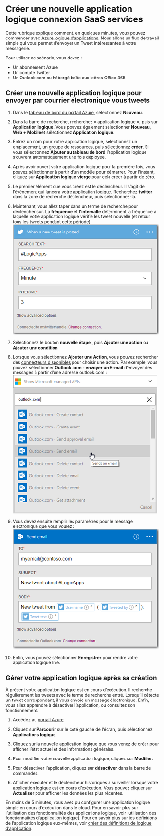 <properties
    pageTitle="Créer une application logique | Microsoft Azure"
    description="Apprenez à créer une application logique connexion SaaS services"
    authors="jeffhollan"
    manager="dwrede"
    editor=""
    services="logic-apps"
    documentationCenter=""/>

<tags
    ms.service="logic-apps"
    ms.workload="na"
    ms.tgt_pltfrm="na"
    ms.devlang="na"
    ms.topic="get-started-article"
    ms.date="10/18/2016"
    ms.author="jehollan"/>

# <a name="create-a-new-logic-app-connecting-saas-services"></a>Créer une nouvelle application logique connexion SaaS services

Cette rubrique explique comment, en quelques minutes, vous pouvez commencer avec [Azure logique d’applications](app-service-logic-what-are-logic-apps.md). Nous allons un flux de travail simple qui vous permet d’envoyer un Tweet intéressantes à votre messagerie.

Pour utiliser ce scénario, vous devez :

- Un abonnement Azure
- Un compte Twitter
- Un Outlook.com ou hébergé boîte aux lettres Office 365

## <a name="create-a-new-logic-app-to-email-you-tweets"></a>Créer une nouvelle application logique pour envoyer par courrier électronique vous tweets

1. Dans le [tableau de bord du portail Azure](https://portal.azure.com), sélectionnez **Nouveau**. 
2. Dans la barre de recherche, recherchez « application logique », puis sur **Application logique**. Vous pouvez également sélectionner **Nouveau**, **Web + Mobile**et sélectionnez **Application logique**. 
3. Entrez un nom pour votre application logique, sélectionnez un emplacement, un groupe de ressources, puis sélectionnez **créer**.  Si vous sélectionnez **Ajouter au tableau de bord** l’application logique s’ouvrent automatiquement une fois déployée.  
4. Après avoir ouvert votre application logique pour la première fois, vous pouvez sélectionner à partir d’un modèle pour démarrer.  Pour l’instant, cliquez sur **Application logique vierge** pour cela créer à partir de zéro. 
1. Le premier élément que vous créez est le déclencheur.  Il s’agit de l’événement qui lancera votre application logique.  Recherchez **twitter** dans la zone de recherche déclencheur, puis sélectionnez-la.
7. Maintenant, vous allez taper dans un terme de recherche pour déclencher sur.  La **fréquence** et **l’intervalle** déterminent la fréquence à laquelle votre application logique vérifie les tweet nouvelle (et retour tous les tweets pendant cette période).
    ![Recherche de Twitter](./media/app-service-logic-create-a-logic-app/twittersearch.png)

5. Sélectionnez le bouton **nouvelle étape** , puis **Ajouter une action** ou **Ajouter une condition**
6. Lorsque vous sélectionnez **Ajouter une Action**, vous pouvez rechercher des [connecteurs disponibles](../connectors/apis-list.md) pour choisir une action. Par exemple, vous pouvez sélectionner **Outlook.com - envoyer un E-mail** d’envoyer des messages à partir d’une adresse outlook.com :  
    ![Actions](./media/app-service-logic-create-a-logic-app/actions.png)

7. Vous devez ensuite remplir les paramètres pour le message électronique que vous voulez :  ![paramètres](./media/app-service-logic-create-a-logic-app/parameters.png)

8. Enfin, vous pouvez sélectionner **Enregistrer** pour rendre votre application logique live.

## <a name="manage-your-logic-app-after-creation"></a>Gérer votre application logique après sa création

À présent votre application logique est en cours d’exécution. Il recherche régulièrement les tweets avec le terme de recherche entré. Lorsqu’il détecte un tweet correspondant, il vous envoie un message électronique. Enfin, vous allez apprendre à désactiver l’application, ou consultez son fonctionnement.

1. Accédez au [portail Azure](https://portal.azure.com)

1. Cliquez sur **Parcourir** sur le côté gauche de l’écran, puis sélectionnez **Applications logique**.

2. Cliquez sur la nouvelle application logique que vous venez de créer pour afficher l’état actuel et des informations générales.

3. Pour modifier votre nouvelle application logique, cliquez sur **Modifier**.

5. Pour désactiver l’application, cliquez sur **désactiver** dans la barre de commandes.

1. Afficher exécuter et le déclencheur historiques à surveiller lorsque votre application logique est en cours d’exécution.  Vous pouvez cliquer sur **Actualiser** pour afficher les données les plus récentes.

En moins de 5 minutes, vous avez pu configurer une application logique simple en cours d’exécution dans le cloud. Pour en savoir plus sur l’utilisation des fonctionnalités des applications logique, voir [utilisation des fonctionnalités d’application logique]. Pour en savoir plus sur les définitions de l’application logique eux-mêmes, voir [créer des définitions de logique d’application](app-service-logic-author-definitions.md).

<!-- Shared links -->
[Azure portal]: https://portal.azure.com
[Utiliser les fonctionnalités de l’application logique]: app-service-logic-create-a-logic-app.md
